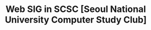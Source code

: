---
title: Web SIG in SCSC [Seoul National University Computer Study Club]
weight: 5
image_path: /assets/images/project/scsc.png
description: Seoul National University Computer Study Club. Participated as a presenter in Web SIG. 

links:
    - facebook_link: https://www.facebook.com/scscian/
    - github_link: https://github.com/SNU-SCSC
---